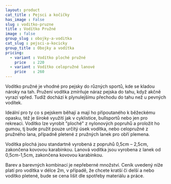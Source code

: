 ```yaml
---
layout: product
cat_title : Pejsci a kočičky
has_image : False
slug : voditko-pruzne
title : Vodítko Pružné
image : false
group_slug : obojky-a-voditka
cat_slug : pejsci-a-kocicky
group_title : Obojky a vodítka
pricing:
  - variant : Vodítko ploché pružné
    price   : 220
  - variant : Vodítko celopružné lanové
    price   : 260
---
```


Vodítko pružné je vhodné pro pejsky do různých sportů, kde se kladou nároky na tah.
Pružení vodítka zmírňuje náraz pejska do tahu, když akčně vyrazí vpřed.
Tudíž dochází k plynulejšímu přechodu do tahu než u pevných vodítek.

Ideální pro ty co s pejskem běhají a mají ho připoutaného k běžeckému opasku, též je široké využití jak v cyklistice, bullsportů nebo jen pro rekreaci.
Vodítko lze vyrobit "ploché" z nylonových popruhů a proložit ho gumou, tj bude pružit pouze určitý úsek vodítka, nebo celopružné z pružného lana, případně pletené z pružných lanek pro obří plemena.

Vodítka plochá jsou standartně vyrobená z popruhů 0,5cm – 2,5cm, zakončena kovovou karabinkou.
Lanová vodítka jsou vyrobena z lanek od 0,5cm-1,5cm, zakončena kovovou karabinkou.

Barev a barevných kombinací je nepřeberné množství.
Ceník uvedený níže platí pro vodítka v délce 2m, v případě, že chcete kratší či delší a nebo vodítko pletené, bude se cena lišit dle spotřeby materiálu a práce.


